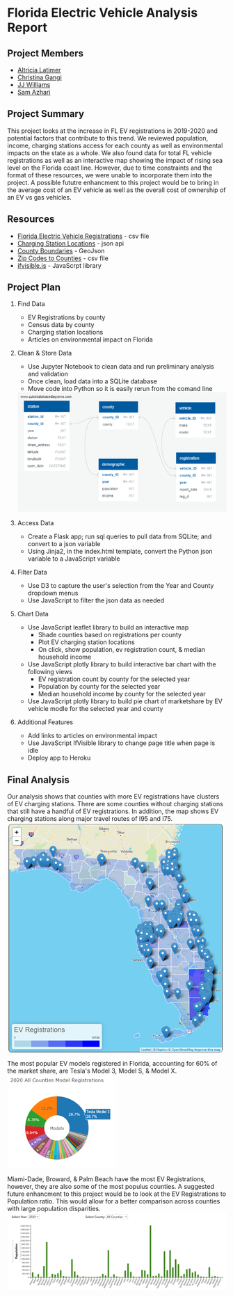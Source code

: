 # Florida Electric Vehicle Analysis Report

## Project Members
* [Altricia Latimer](https://github.com/mrslat-creator)
* [Christina Gangi](https://github.com/cgangi2216)
* [JJ Williams](https://github.com/jjwilliams11)
* [Sam Azhari](https://github.com/flbpilot)

## Project Summary
This project looks at the increase in FL EV registrations in 2019-2020 and potential factors that contribute to this trend. We reviewed population, income, charging stations access for each county as well as environmental impacts on the state as a whole. We also found data for total FL vehicle registrations as well as an interactive map showing the impact of rising sea level on the Florida coast line. However, due to time constraints and the format of these resources, we were unable to incorporate them into the project. A possible fututre enhancment to this project would be to bring in the average cost of an EV vehicle as well as the overall cost of ownership of an EV vs gas vehicles.

## Resources
* [Florida Electric Vehicle Registrations](https://www.atlasevhub.com/materials/state-ev-registration-data/) - csv file
* [Charging Station Locations](https://developer.nrel.gov/docs/api-key/) - json api
* [County Boundaries](https://public.opendatasoft.com/explore/dataset/us-county-boundaries/table/?disjunctive.[…]junctive.state_name&sort=stusab&refine.state_name=Florida) - GeoJson
* [Zip Codes to Counties](https://data.world/niccolley/us-zipcode-to-county-state/workspace/file?filename=ZIP-COUNTY-FIPS_2018-03.csv) - csv file
* [ifvisible.js](https://github.com/serkanyersen/ifvisible.js) - JavaScrpt library

## Project Plan
1. Find Data
    * EV Registrations by county
    * Census data by county
    * Charging station locations
    * Articles on environmental impact on Florida
3. Clean & Store Data
    * Use Jupyter Notebook to clean data and run preliminary analysis and validation
    * Once clean, load data into a SQLite database
    * Move code into Python so it is easily rerun from the comand line
    <img src="static/images/ERD.png" width="500">

4. Access Data
    * Create a Flask app; run sql queries to pull data from SQLite; and convert to a json variable
    * Using Jinja2, in the index.html template, convert the Python json variable to a JavaScript variable
5. Filter Data
    * Use D3 to capture the user's selection from the Year and County dropdown menus
    * Use JavaScript to filter the json data as needed
6. Chart Data
    * Use JavaScript leaflet library to build an interactive map
        * Shade counties based on registrations per county
        * Plot EV charging station locations
        * On click, show population, ev registration count, & median household income
    * Use JavaScript plotly library to build interactive bar chart with the following views
        * EV registration count by county for the selected year
        * Population by county for the selected year
        * Median household income by county for the selected year
    * Use JavaScript plotly library to build pie chart of marketshare by EV vehicle modle for the selected year and county
6. Additional Features
    * Add links to articles on environmental impact
    * Use JavaScript IfVisible library to change page title when page is idle
    * Deploy app to Heroku

## Final Analysis

Our analysis shows that counties with more EV registrations have clusters of EV charging stations. There are some counties without charging stations that still have a handful of EV registrations.  In addition, the map shows EV charging stations along major travel routes of I95 and I75.
<img src="static/images/FL_EV_Map_2020.png" width="500">

The most popular EV models registered in Florida, accounting for 60% of the market share, are Tesla's Model 3, Model S, & Model X.  
<img src="static/images/FL_EV_Models_2020.png" width="250">

Miami-Dade, Broward, & Palm Beach have the most EV Registrations, however, they are also some of the most populus counties. A suggested future enhancment to this project would be to look at the EV Registrations to Population ratio. This would allow for a better comparison across counties with large population disparities.  
<img src="static/images/FL_Population_2020.png">
